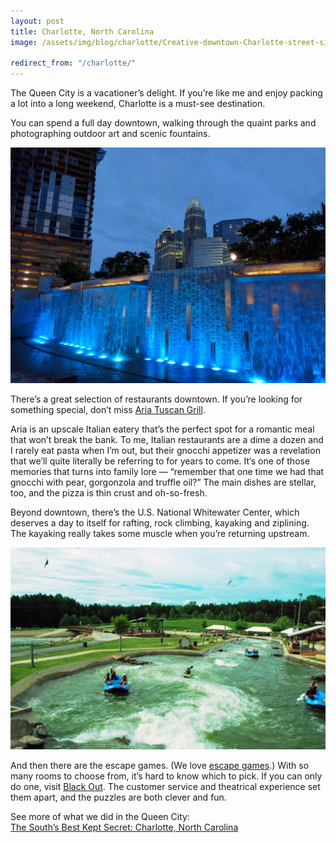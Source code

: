 ```yaml
---
layout: post
title: Charlotte, North Carolina
image: /assets/img/blog/charlotte/Creative-downtown-Charlotte-street-signs.jpg

redirect_from: "/charlotte/"
---
```


The Queen City is a vacationer’s delight. If you’re like me and enjoy packing a lot into a long weekend, Charlotte is a must-see destination.

You can spend a full day downtown, walking through the quaint parks and photographing outdoor art and scenic fountains.

![Charlotte fountain downtown](/assets/img/blog/charlotte/Charlotte-fountain-downtown.jpg)

There’s a great selection of restaurants downtown. If you’re looking for something special, don’t miss [Aria Tuscan Grill][0].

Aria is an upscale Italian eatery that’s the perfect spot for a romantic meal that won’t break the bank. To me, Italian restaurants are a dime a dozen and I rarely eat pasta when I’m out, but their gnocchi appetizer was a revelation that we’ll quite literally be referring to for years to come. It’s one of those memories that turns into family lore — “remember that one time we had that gnocchi with pear, gorgonzola and truffle oil?” The main dishes are stellar, too, and the pizza is thin crust and oh-so-fresh.

Beyond downtown, there’s the U.S. National Whitewater Center, which deserves a day to itself for rafting, rock climbing, kayaking and ziplining. The kayaking really takes some muscle when you’re returning upstream.

![U.S. National Whitewater Center course in Charlotte](/assets/img/blog/charlotte/U.S.-National-Whitewater-Center.jpg)

And then there are the escape games. (We love [escape games][1].) With so many rooms to choose from, it’s hard to know which to pick. If you can only do one, visit [Black Out][2]. The customer service and theatrical experience set them apart, and the puzzles are both clever and fun.

<p class="h4">
See more of what we did in the Queen City:<br>
<a href="http://www.abnsave.com/the-souths-best-kept-secret-charlotte-north-carolina" rel="noopener noreferrer" target="_blank">
The South’s Best Kept Secret: Charlotte, North Carolina
</a>
</p>

[0]: http://www.ariacharlotte.com
[1]: /blog/escape-games-in-metro-atlanta
[2]: http://experiencetheblackout.com
